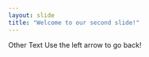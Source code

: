 ```yaml
---
layout: slide
title: "Welcome to our second slide!"
---
```

Other Text
Use the left arrow to go back!
